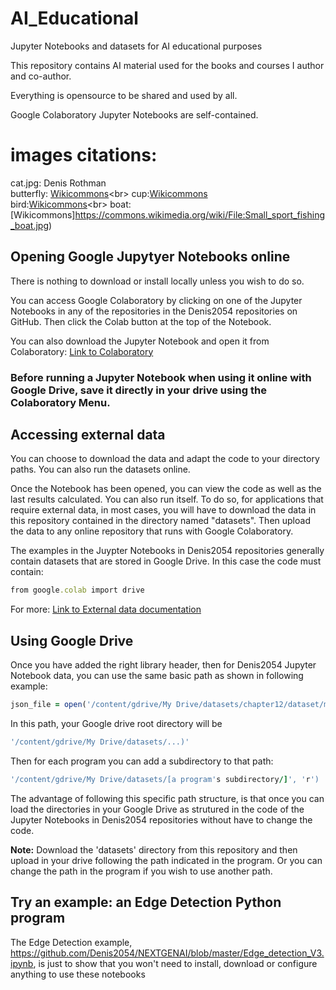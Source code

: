 # AI_Educational
Jupyter Notebooks and datasets for AI educational purposes

This repository contains AI material used for the books and courses I author and co-author.

Everything is opensource to be shared and used by all.

Google Colaboratory Jupyter Notebooks are self-contained.

# images citations:
cat.jpg: Denis Rothman<br>
butterfly: [Wikicommons](https://commons.wikimedia.org/wiki/File:Small_heath_(Coenonympha_pamphilus)_P.jpg)<br>
cup:[Wikicommons](https://commons.wikimedia.org/wiki/File:A_small_cup_of_coffee.JPGe)<br>
bird:[Wikicommons](https://commons.wikimedia.org/wiki/File:Small_minivet_(Pericrocotus_cinnamomeus_pallidus)_male_Narlai.jpg)<br>
boat:[Wikicommons]https://commons.wikimedia.org/wiki/File:Small_sport_fishing_boat.jpg)


## Opening Google Jupytyer Notebooks online
There is nothing to download or install locally unless you wish to do so.

You can access Google Colaboratory by clicking on one of the Jupyter Notebooks in any of the repositories in the Denis2054 repositories on GitHub. Then click the Colab button at the top of the Notebook.

You can also download the Jupyter Notebook and open it from Colaboratory:
[Link to Colaboratory](https://colab.research.google.com/)

### Before running a Jupyter Notebook when using it online with Google Drive, save it directly in your drive using the Colaboratory Menu.

## Accessing external data

You can choose to download the data and adapt the code to your directory paths. 
You can also run the datasets online.

Once the Notebook has been opened, you can view the code as well as the last results calculated.
You can also run itself. 
To do so, for applications that require external data, in most cases, you will have to download the data in this repository contained in the directory named "datasets". Then upload the data to any online repository that runs with Google Colaboratory.

The examples in the Juypter Notebooks in Denis2054 repositories generally contain datasets that are stored in Google Drive.
In this case the code must contain:

```ruby
from google.colab import drive
```

For more:
[Link to External data documentation](https://colab.research.google.com/notebooks/io.ipynb)



## Using Google Drive

Once you have added the right library header, then for Denis2054 Jupyter Notebook data, you can use  the same basic path as shown in following example:

```ruby
json_file = open('/content/gdrive/My Drive/datasets/chapter12/dataset/model/model.json', 'r')
```
In this path, your Google drive root directory will be 

```ruby
'/content/gdrive/My Drive/datasets/...)'
```

Then for each program you can add a subdirectory to that path:

```ruby
'/content/gdrive/My Drive/datasets/[a program's subdirectory/]', 'r')
```
The advantage of following this specific path structure, is that once you can load the directories in your Google Drive as strutured in the code of the Jupyter Notebooks in Denis2054 repositories without have to change the code.

**Note:** Download the 'datasets' directory from this repository and then upload in your drive following the path indicated in the program. Or you can change the path in the program if you wish to use another path.

## Try an example: an Edge Detection Python program

The Edge Detection example, https://github.com/Denis2054/NEXTGENAI/blob/master/Edge_detection_V3.ipynb, is just to show that you won't need to install, download or configure anything to use these notebooks<br>


